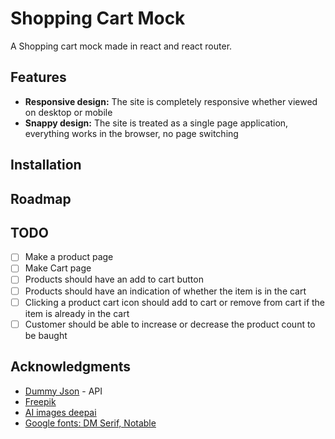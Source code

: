 # Shopping Cart Mock

A Shopping cart mock made in react and react router.

## Features

- **Responsive design:** The site is completely responsive whether viewed on desktop or mobile
- **Snappy design:** The site is treated as a single page application, 
    everything works in the browser, no page switching

## Installation

## Roadmap

## TODO

- [ ] Make a product page
- [ ] Make Cart page
- [ ] Products should have an add to cart button
- [ ] Products should have an indication of whether the item is in the cart
- [ ] Clicking a product cart icon should add to cart or remove from cart if 
     the item is already in the cart
- [ ] Customer should be able to increase or decrease the product count to be baught

## Acknowledgments

- [Dummy Json](https://dummyjson.com) - API
- [Freepik](https://www.freepik.com/free-photo/young-couple-protection-mask-holding-multiple-paper-shopping-bag-walking-corridor-large-shopping-mall_15643096.htm)
- [AI images deepai](https://deepai.org/machine-learning-model/text2img)
- [Google fonts: DM Serif, Notable](https://fonts.google.com)

